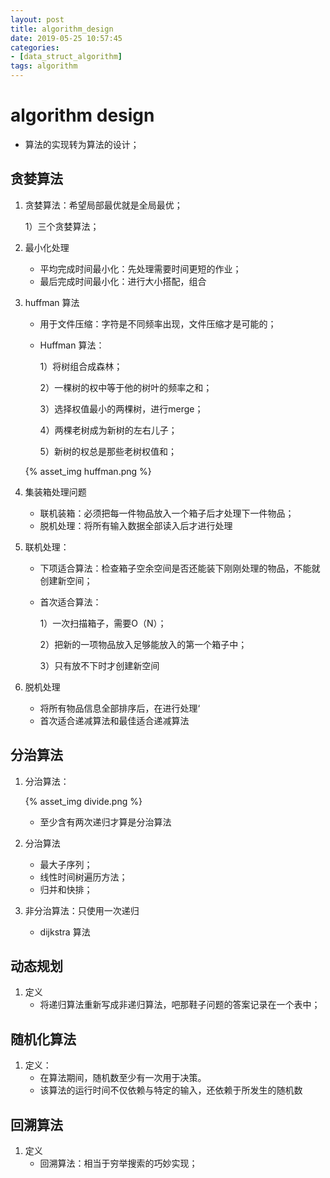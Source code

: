 ```yaml
---
layout: post
title: algorithm_design
date: 2019-05-25 10:57:45
categories: 
- [data_struct_algorithm]
tags: algorithm
---
```


# algorithm design

+ 算法的实现转为算法的设计；

## 贪婪算法

1. 贪婪算法：希望局部最优就是全局最优；

   1）三个贪婪算法；

2. 最小化处理

   + 平均完成时间最小化：先处理需要时间更短的作业；
   + 最后完成时间最小化：进行大小搭配，组合

3. huffman 算法

   + 用于文件压缩：字符是不同频率出现，文件压缩才是可能的；

   + Huffman 算法：

     1）将树组合成森林；

     2）一棵树的权中等于他的树叶的频率之和；

     3）选择权值最小的两棵树，进行merge；

     4）两棵老树成为新树的左右儿子；

     5）新树的权总是那些老树权值和；

   {% asset_img huffman.png %}

4. 集装箱处理问题

   + 联机装箱：必须把每一件物品放入一个箱子后才处理下一件物品；
   + 脱机处理：将所有输入数据全部读入后才进行处理

5. 联机处理：

   + 下项适合算法：检查箱子空余空间是否还能装下刚刚处理的物品，不能就创建新空间；

   + 首次适合算法：

     1）一次扫描箱子，需要O（N）；

     2）把新的一项物品放入足够能放入的第一个箱子中；

     3）只有放不下时才创建新空间

6. 脱机处理

   + 将所有物品信息全部排序后，在进行处理‘
   + 首次适合递减算法和最佳适合递减算法

## 分治算法

1. 分治算法：

   {% asset_img divide.png %}

   + 至少含有两次递归才算是分治算法

2. 分治算法

   + 最大子序列；
   + 线性时间树遍历方法；
   + 归并和快排；

3. 非分治算法：只使用一次递归

   + dijkstra 算法

## 动态规划

1. 定义
   + 将递归算法重新写成非递归算法，吧那鞋子问题的答案记录在一个表中；

## 随机化算法

1. 定义：
   + 在算法期间，随机数至少有一次用于决策。
   + 该算法的运行时间不仅依赖与特定的输入，还依赖于所发生的随机数

## 回溯算法

1. 定义
   + 回溯算法：相当于穷举搜索的巧妙实现；
